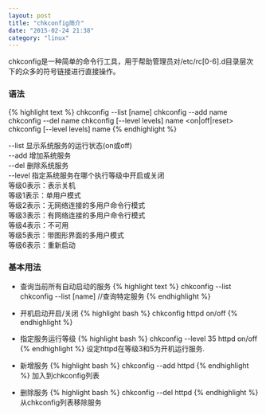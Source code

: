 ```yaml
---
layout: post
title: "chkconfig简介"
date: "2015-02-24 21:38"
category: "linux"
--- 
```


chkconfig是一种简单的命令行工具，用于帮助管理员对/etc/rc[0-6].d目录层次下的众多的符号链接进行直接操作。

### 语法
{% highlight text %}
chkconfig --list [name]
chkconfig --add name
chkconfig --del name
chkconfig [--level levels] name <on|off|reset>
chkconfig [--level levels] name
{% endhighlight %}

--list 显示系统服务的运行状态(on或off)  
--add  增加系统服务  
--del  删除系统服务  
--level 指定系统服务在哪个执行等级中开启或关闭  
      等级0表示：表示关机  
      等级1表示：单用户模式  
      等级2表示：无网络连接的多用户命令行模式  
      等级3表示：有网络连接的多用户命令行模式  
      等级4表示：不可用  
      等级5表示：带图形界面的多用户模式  
      等级6表示：重新启动  

### 基本用法

* 查询当前所有自动启动的服务
{% highlight text %}
chkconfig --list 
chkconfig --list [name] //查询特定服务
{% endhighlight %}

* 开机启动开启/关闭
{% highlight bash %}
chkconfig httpd on/off
{% endhighlight %}

* 指定服务运行等级
{% highlight bash %}
chkconfig --level 35 httpd on/off
{% endhighlight %}
设定httpd在等级3和5为开机运行服务.

* 新增服务
{% highlight bash %}
chkconfig --add httpd
{% endhighlight %}
加入到chkconfig列表

* 删除服务
{% highlight bash %}
chkconfig --del httpd
{% endhighlight %}
从chkconfig列表移除服务



